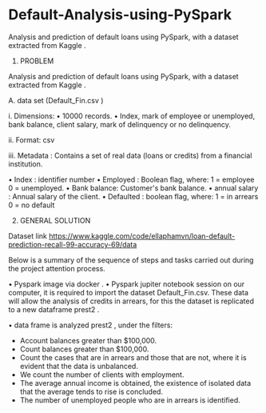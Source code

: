 # Default-Analysis-using-PySpark
Analysis and prediction of default loans using PySpark, with a dataset extracted from Kaggle .
1.	PROBLEM

Analysis and prediction of default loans using PySpark, with a dataset extracted from Kaggle .

A.	data set (Default_Fin.csv  )

i.	Dimensions:
•	10000 records.
•	Index, mark of employee or unemployed, bank balance, client salary, mark of delinquency or no delinquency.

ii.	Format: csv

iii.	Metadata : Contains a set of real data (loans or credits) from a financial institution.

•	Index : identifier number
•	Employed : Boolean flag, where:
1 = employee
0 = unemployed.
•	Bank balance: Customer's bank balance.
•	annual salary : Annual salary of the client.
•	Defaulted : boolean flag, where:
1 = in arrears
0 = no default


2.	GENERAL SOLUTION

Dataset link
https://www.kaggle.com/code/ellaphamvn/loan-default-prediction-recall-99-accuracy-69/data

Below is a summary of the sequence of steps and tasks carried out during the project attention process.

•	Pyspark image via docker .
•	Pyspark jupiter notebook session on our computer, it is required to import the dataset Default_Fin.csv.
These data will allow the analysis of credits in arrears, for this the dataset is replicated to a new dataframe prest2 .


•	data frame is analyzed prest2 , under the filters:

-	Account balances greater than $100,000.
-	Count balances greater than $100,000.
-	Count the cases that are in arrears and those that are not, where it is evident that the data is unbalanced.
-	We count the number of clients with employment.
-	The average annual income is obtained, the existence of isolated data that the average tends to rise is concluded.
-	The number of unemployed people who are in arrears is identified.
